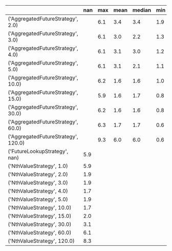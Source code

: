 |                                     | nan   | max   | mean   | median   | min   |
|-------------------------------------|-------|-------|--------|----------|-------|
| ('AggregatedFutureStrategy', 2.0)   |       | 6.1   | 3.4    | 3.4      | 1.9   |
| ('AggregatedFutureStrategy', 3.0)   |       | 6.1   | 3.0    | 2.2      | 1.3   |
| ('AggregatedFutureStrategy', 4.0)   |       | 6.1   | 3.1    | 3.0      | 1.2   |
| ('AggregatedFutureStrategy', 5.0)   |       | 6.1   | 3.1    | 2.1      | 1.1   |
| ('AggregatedFutureStrategy', 10.0)  |       | 6.2   | 1.6    | 1.6      | 1.0   |
| ('AggregatedFutureStrategy', 15.0)  |       | 5.9   | 1.6    | 1.7      | 0.8   |
| ('AggregatedFutureStrategy', 30.0)  |       | 6.2   | 1.6    | 1.6      | 0.8   |
| ('AggregatedFutureStrategy', 60.0)  |       | 6.3   | 1.7    | 1.7      | 0.6   |
| ('AggregatedFutureStrategy', 120.0) |       | 9.3   | 6.0    | 6.0      | 0.6   |
| ('FutureLookupStrategy', nan)       | 5.9   |       |        |          |       |
| ('NthValueStrategy', 1.0)           | 5.9   |       |        |          |       |
| ('NthValueStrategy', 2.0)           | 1.9   |       |        |          |       |
| ('NthValueStrategy', 3.0)           | 1.9   |       |        |          |       |
| ('NthValueStrategy', 4.0)           | 1.7   |       |        |          |       |
| ('NthValueStrategy', 5.0)           | 1.9   |       |        |          |       |
| ('NthValueStrategy', 10.0)          | 1.7   |       |        |          |       |
| ('NthValueStrategy', 15.0)          | 2.0   |       |        |          |       |
| ('NthValueStrategy', 30.0)          | 3.1   |       |        |          |       |
| ('NthValueStrategy', 60.0)          | 6.1   |       |        |          |       |
| ('NthValueStrategy', 120.0)         | 8.3   |       |        |          |       |